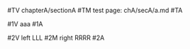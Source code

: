 #TV
chapterA/sectionA
#TM
test page: chA/secA/a.md
#TA

#1V
aaa
#1A

#2V
left LLL
#2M
right RRRR
#2A